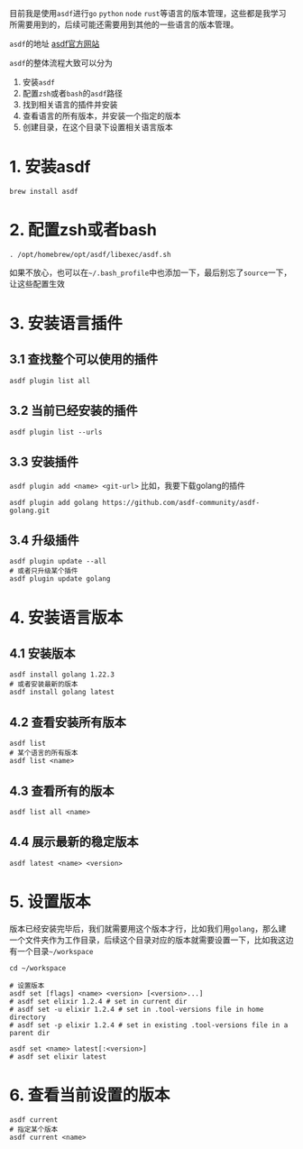 
目前我是使用`asdf`进行`go` `python` `node` `rust`等语言的版本管理，这些都是我学习所需要用到的，后续可能还需要用到其他的一些语言的版本管理。

`asdf`的地址 [asdf官方网站](https://asdf-vm.com/)

`asdf`的整体流程大致可以分为
1. 安装`asdf`
2. 配置`zsh`或者`bash`的`asdf`路径
3. 找到相关语言的插件并安装
4. 查看语言的所有版本，并安装一个指定的版本
5. 创建目录，在这个目录下设置相关语言版本

# 1. 安装asdf

```shell
brew install asdf
```

# 2. 配置zsh或者bash

```shell title=~/.zshrc
. /opt/homebrew/opt/asdf/libexec/asdf.sh
```
如果不放心，也可以在`~/.bash_profile`中也添加一下，最后别忘了`source`一下，让这些配置生效

# 3. 安装语言插件

## 3.1 查找整个可以使用的插件

```shell
asdf plugin list all
```

## 3.2 当前已经安装的插件

```shell
asdf plugin list --urls
```

## 3.3 安装插件

`asdf plugin add <name> <git-url>`
比如，我要下载golang的插件 

```shell
asdf plugin add golang https://github.com/asdf-community/asdf-golang.git
```

## 3.4 升级插件

```shell
asdf plugin update --all
# 或者只升级某个插件
asdf plugin update golang
```

# 4. 安装语言版本

## 4.1 安装版本

```shell
asdf install golang 1.22.3
# 或者安装最新的版本
asdf install golang latest
```

## 4.2 查看安装所有版本

```shell
asdf list
# 某个语言的所有版本
asdf list <name>
```

## 4.3 查看所有的版本

```shell
asdf list all <name>
```

## 4.4 展示最新的稳定版本

```shell
asdf latest <name> <version>
```

# 5. 设置版本

版本已经安装完毕后，我们就需要用这个版本才行，比如我们用`golang`，那么建一个文件夹作为工作目录，后续这个目录对应的版本就需要设置一下，比如我这边有一个目录`~/workspace`

```shell
cd ~/workspace

# 设置版本
asdf set [flags] <name> <version> [<version>...]
# asdf set elixir 1.2.4 # set in current dir
# asdf set -u elixir 1.2.4 # set in .tool-versions file in home directory
# asdf set -p elixir 1.2.4 # set in existing .tool-versions file in a parent dir

asdf set <name> latest[:<version>]
# asdf set elixir latest
```

# 6. 查看当前设置的版本

```shell
asdf current
# 指定某个版本
asdf current <name>
```